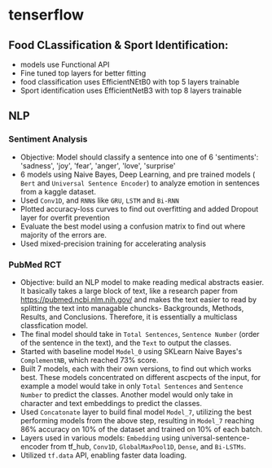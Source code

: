 # tenserflow

## Food CLassification & Sport Identification:

* models use Functional API
* Fine tuned top layers for better fitting
* food classification uses EfficientNEtB0 with top 5 layers trainable
* Sport identification uses EfficientNetB3 with top 8 layers trainable

## NLP 

### Sentiment Analysis

* Objective: Model should classify a sentence into one of 6 'sentiments': 'sadness', 'joy', 'fear', 'anger', 'love', 'surprise'
* 6 models using Naive Bayes, Deep Learning, and pre trained models ( `Bert` and `Universal Sentence Encoder`) to analyze emotion in sentences from a kaggle dataset. 
* Used `Conv1D`, and  `RNN`s like `GRU`, `LSTM` and `Bi-RNN` 
* Plotted accuracy-loss curves to find out overfitting and added Dropout layer for overfit prevention
* Evaluate the best model using a confusion matrix to find out where majority of the errors are.
* Used mixed-precision training for accelerating analysis

### PubMed RCT

* Objective:  build an NLP model to make reading medical abstracts easier. It basically takes a large block of text, like a research paper from https://pubmed.ncbi.nlm.nih.gov/ and makes the text easier to read by splitting the text into managable chuncks- Backgrounds, Methods, Results, and Conclusions. Therefore, it is essentially a multiclass classfication model.
* The final model should take in `Total Sentences`, `Sentence Number` (order of the sentence in the text), and the `Text` to output the classes.
* Started with baseline model `Model_0` using SKLearn Naive Bayes's `ComplementNB`, which reached 73% score.
* Built 7 models, each with their own versions, to find out which works best. These models concentrated on different ascpects of the input, for example a model would take in only `Total Sentences` and `Sentence Number` to predict the classes. Another model would only take in character and text embeddings to predict the classes.
* Used `Concatonate` layer to build final model `Model_7`, utilizing the best performing models from the above step, resulting in `Model_7` reaching 86% accuracy on 10% of the dataset and trained on 10% of each batch.
* Layers used in various models: `Embedding` using universal-sentence-encoder from tf_hub, `Conv1D`, `GlobalMaxPool1D`, `Dense`, and `Bi-LSTMs`.
* Utilized `tf.data` API, enabling faster data loading.
